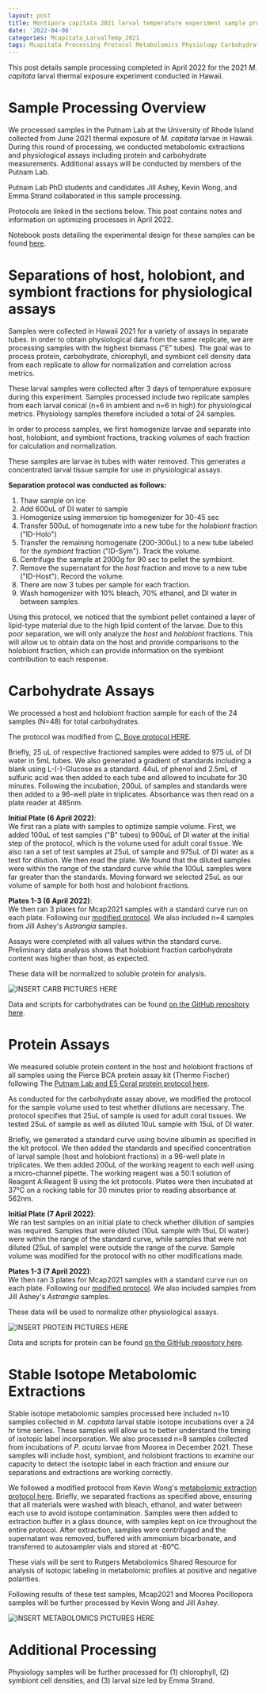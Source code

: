 ```yaml
---
layout: post
title: Montipora capitata 2021 larval temperature experiment sample processing
date: '2022-04-08'
categories: Mcapitata_LarvalTemp_2021
tags: Mcapitata Processing Protocol Metabolomics Physiology Carbohydrates Protein StableIsotopes
---
```

This post details sample processing completed in April 2022 for the 2021 *M. capitata* larval thermal exposure experiment conducted in Hawaii.  

# Sample Processing Overview  

We processed samples in the Putnam Lab at the University of Rhode Island collected from June 2021 thermal exposure of *M. capitata* larvae in Hawaii. During this round of processing, we conducted metabolomic extractions and physiological assays including protein and carbohydrate measurements. Additional assays will be conducted by members of the Putnam Lab. 

Putnam Lab PhD students and candidates Jill Ashey, Kevin Wong, and Emma Strand collaborated in this sample processing. 

Protocols are linked in the sections below. This post contains notes and information on optimizing processes in April 2022. 

Notebook posts detailing the experimental design for these samples can be found [here](https://ahuffmyer.github.io/ASH_Putnam_Lab_Notebook/categoryview/#mcapitata-larvaltemp-2021).    

# Separations of host, holobiont, and symbiont fractions for physiological assays  

Samples were collected in Hawaii 2021 for a variety of assays in separate tubes. In order to obtain physiological data from the same replicate, we are processing samples with the highest biomass ("E" tubes). The goal was to process protein, carbohydrate, chlorophyll, and symbiont cell density data from each replicate to allow for normalization and correlation across metrics.  

These larval samples were collected after 3 days of temperature exposure during this experiment. Samples processed include two replicate samples from each larval conical (n=6 in ambient and n=6 in high) for physiological metrics. Physiology samples therefore included a total of 24 samples. 

In order to process samples, we first homogenize larvae and separate into host, holobiont, and symbiont fractions, tracking volumes of each fraction for calculation and normalization. 

These samples are larvae in tubes with water removed. This generates a concentrated larval tissue sample for use in physiological assays.  
 
**Separation protocol was conducted as follows:**   
1. Thaw sample on ice  
2. Add 600uL of DI water to sample  
3. Homogenize using immersion tip homogenizer for 30-45 sec  
4. Transfer 500uL of homogenate into a new tube for the *holobiont* fraction ("ID-Holo")  
5. Transfer the remaining homogenate (200-300uL) to a new tube labeled for the *symbiont* fraction ("ID-Sym"). Track the volume.  
6. Centrifuge the sample at 2000g for 90 sec to pellet the symbiont.  
7. Remove the supernatant for the *host* fraction and move to a new tube ("ID-Host"). Record the volume.  
8. There are now 3 tubes per sample for each fraction.  
9. Wash homogenizer with 10% bleach, 70% ethanol, and DI water in between samples.  

Using this protocol, we noticed that the symbiont pellet contained a layer of lipid-type material due to the high lipid content of the larvae. Due to this poor separation, we will only analyze the *host* and *holobiont* fractions. This will allow us to obtain data on the host and provide comparisons to the holobiont fraction, which can provide information on the symbiont contribution to each response.  

# Carbohydrate Assays  

We processed a host and holobiont fraction sample for each of the 24 samples (N=48) for total carbohydrates. 

The protocol was modified from [C. Bove protocol HERE](). 

Briefly, 25 uL of respective fractioned samples were added to 975 uL of DI water in 5mL tubes. We also generated a gradient of standards including a blank using L-(-)-Glucose as a standard. 44uL of phenol and 2.5mL of sulfuric acid was then added to each tube and allowed to incubate for 30 minutes. Following the incubation, 200uL of samples and standards were then added to a 96-well plate in triplicates. Absorbance was then read on a plate reader at 485nm.  

**Initial Plate (6 April 2022)**:  
We first ran a plate with samples to optimize sample volume. First, we added 100uL of test samples ("B" tubes) to 900uL of DI water at the initial step of the protocol, which is the volume used for adult coral tissue. We also ran a set of test samples at 25uL of sample and 975uL of DI water as a test for dilution. We then read the plate. We found that the diluted samples were within the range of the standard curve while the 100uL samples were far greater than the standards. Moving forward we selected 25uL as our volume of sample for both host and holobiont fractions. 

**Plates 1-3 (6 April 2022)**:  
We then ran 3 plates for Mcap2021 samples with a standard curve run on each plate. Following our [modified protocol](). We also included n=4 samples from Jill Ashey's *Astrangia* samples.  

Assays were completed with all values within the standard curve. Preliminary data analysis shows that holobiont fraction carbohydrate content was higher than host, as expected.  

These data will be normalized to soluble protein for analysis.  

![INSERT CARB PICTURES HERE]()

Data and scripts for carbohydrates can be found [on the GitHub repository here]().  

# Protein Assays  

We measured soluble protein content in the host and holobiont fractions of all samples using the Pierce BCA protein assay kit (Thermo Fischer) following The [Putnam Lab and E5 Coral protein protocol here]().  

As conducted for the carbohydrate assay above, we modified the protocol for the sample volume used to test whether dilutions are necessary. The protocol specifies that 25uL of sample is used for adult coral tissues. We tested 25uL of sample as well as diluted 10uL sample with 15uL of DI water.  

Briefly, we generated a standard curve using bovine albumin as specified in the kit protocol. We then added the standards and specified concentration of larval sample (host and holobiont fractions) in a 96-well plate in triplicates. We then added 200uL of the working reagent to each well using a micro-channel pipette. The working reagent was a 50:1 solution of Reagent A:Reagent B using the kit protocols. Plates were then incubated at 37°C on a rocking table for 30 minutes prior to reading absorbance at 562nm.  

**Initial Plate (7 April 2022)**:  
We ran test samples on an initial plate to check whether dilution of samples was required. Samples that were diluted (10uL sample with 15uL DI water) were within the range of the standard curve, while samples that were not diluted (25uL of sample) were outside the range of the curve. Sample volume was modified for the protocol with no other modifications made.  

**Plates 1-3 (7 April 2022)**:  
We then ran 3 plates for Mcap2021 samples with a standard curve run on each plate. Following our [modified protocol](). We also included samples from Jill Ashey's *Astrangia* samples.  

These data will be used to normalize other physiological assays.  

![INSERT PROTEIN PICTURES HERE]()

Data and scripts for protein can be found [on the GitHub repository here]().  

# Stable Isotope Metabolomic Extractions  

Stable isotope metabolomic samples processed here included n=10 samples collected in *M. capitata* larval stable isotope incubations over a 24 hr time series. These samples will allow us to better understand the timing of isotopic label incorporation. We also processed n=8 samples collected from incubations of *P. acuta* larvae from Moorea in December 2021. These samples will include host, symbiont, and holobiont fractions to examine our capacity to detect the isotopic label in each fraction and ensure our separations and extractions are working correctly. 

We followed a modified protocol from Kevin Wong's [metabolomic extraction protocol here](). Briefly, we separated fractions as specified above, ensuring that all materials were washed with bleach, ethanol, and water between each use to avoid isotope contamination. Samples were then added to extraction buffer in a glass dounce, with samples kept on ice throughout the entire protocol. After extraction, samples were centrifuged and the supernatant was removed, buffered with ammonium bicarbonate, and transferred to autosampler vials and stored at -80°C.  

These vials will be sent to Rutgers Metabolomics Shared Resource for analysis of isotopic labeling in metabolomic profiles at positive and negative polarities.  

Following results of these test samples, Mcap2021 and Moorea Pocillopora samples will be further processed by Kevin Wong and Jill Ashey.   

![INSERT METABOLOMICS PICTURES HERE]()

# Additional Processing 

Physiology samples will be further processed for (1) chlorophyll, (2) symbiont cell densities, and (3) larval size led by Emma Strand.  

